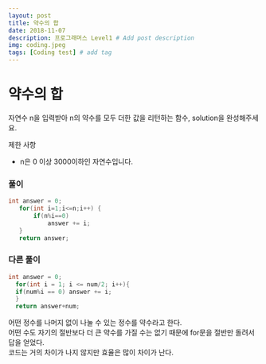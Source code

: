 ```yaml
---
layout: post
title: 약수의 합
date: 2018-11-07
description: 프로그래머스 Level1 # Add post description
img: coding.jpeg
tags: [Coding test] # add tag
---
```


# 약수의 합
자연수 n을 입력받아 n의 약수를 모두 더한 값을 리턴하는 함수, solution을 완성해주세요.

제한 사항
- n은 0 이상 3000이하인 자연수입니다.

### 풀이
~~~java
int answer = 0;
   for(int i=1;i<=n;i++) {
       if(n%i==0)
           answer += i;
   }
   return answer;
~~~
### 다른 풀이
~~~java
int answer = 0;
  for(int i = 1; i <= num/2; i++){
  if(num%i == 0) answer += i;
  }
  return answer+num;
~~~
어떤 정수를 나머지 없이 나눌 수 있는 정수를 약수라고 한다.  
어떤 수도 자기의 절반보다 더 큰 약수를 가질 수는 없기 때문에 for문을 절반만 돌려서 답을 얻었다.  
코드는 거의 차이가 나지 않지만 효율은 많이 차이가 난다.  
